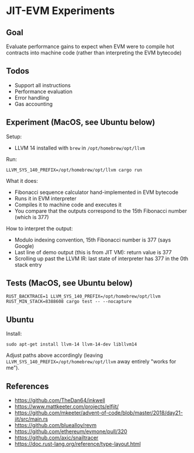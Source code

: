 # JIT-EVM Experiments

## Goal

Evaluate performance gains to expect when EVM were to compile hot contracts into machine code (rather than interpreting the EVM bytecode)


## Todos

* Support all instructions
* Performance evaluation
* Error handling
* Gas accounting


## Experiment (MacOS, see Ubuntu below)

Setup:
* LLVM 14 installed with `brew` in `/opt/homebrew/opt/llvm`

Run:
```
LLVM_SYS_140_PREFIX=/opt/homebrew/opt/llvm cargo run
```

What it does:
* Fibonacci sequence calculator hand-implemented in EVM bytecode
* Runs it in EVM interpreter
* Compiles it to machine code and executes it
* You compare that the outputs correspond to the 15th Fibonacci number (which is 377)

How to interpret the output:
* Modulo indexing convention, 15th Fibonacci number is 377 (says Google)
* Last line of demo output (this is from JIT VM): return value is 377
* Scrolling up past the LLVM IR: last state of interpreter has 377 in the 0th stack entry


## Tests (MacOS, see Ubuntu below)

```
RUST_BACKTRACE=1 LLVM_SYS_140_PREFIX=/opt/homebrew/opt/llvm RUST_MIN_STACK=8388608 cargo test -- --nocapture
```


## Ubuntu

Install:
```
sudo apt-get install llvm-14 llvm-14-dev libllvm14
```

Adjust paths above accordingly (leaving `LLVM_SYS_140_PREFIX=/opt/homebrew/opt/llvm` away entirely "works for me").


## References

* https://github.com/TheDan64/inkwell
* https://www.mattkeeter.com/projects/elfjit/
* https://github.com/mkeeter/advent-of-code/blob/master/2018/day21-jit/src/main.rs
* https://github.com/bluealloy/revm
* https://github.com/ethereum/evmone/pull/320
* https://github.com/axic/snailtracer
* https://doc.rust-lang.org/reference/type-layout.html
